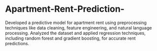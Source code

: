 # Apartment-Rent-Prediction-
   Developed a predictive model for apartment rent using preprocessing techniques like data cleaning, feature     engineering, and natural language processing. Analyzed the dataset and applied regression techniques, including     random forest and gradient boosting, for accurate rent predictions.
